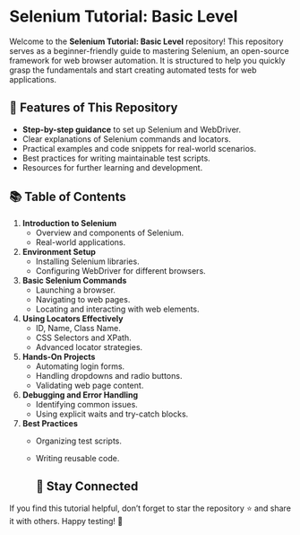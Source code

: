 # Selenium Tutorial: Basic Level
Welcome to the **Selenium Tutorial: Basic Level** repository! This repository serves as a beginner-friendly guide to mastering Selenium, an open-source framework for web browser automation. 
It is structured to help you quickly grasp the fundamentals and start creating automated tests for web applications.

## 🚀 Features of This Repository
- **Step-by-step guidance** to set up Selenium and WebDriver.
- Clear explanations of Selenium commands and locators.
- Practical examples and code snippets for real-world scenarios.
- Best practices for writing maintainable test scripts.
- Resources for further learning and development.

## 📚 Table of Contents
1. **Introduction to Selenium**
   - Overview and components of Selenium.
   - Real-world applications.
2. **Environment Setup**
   - Installing Selenium libraries.
   - Configuring WebDriver for different browsers.
3. **Basic Selenium Commands**
   - Launching a browser.
   - Navigating to web pages.
   - Locating and interacting with web elements.
4. **Using Locators Effectively**
   - ID, Name, Class Name.
   - CSS Selectors and XPath.
   - Advanced locator strategies.
5. **Hands-On Projects**
   - Automating login forms.
   - Handling dropdowns and radio buttons.
   - Validating web page content.
6. **Debugging and Error Handling**
   - Identifying common issues.
   - Using explicit waits and try-catch blocks.
7. **Best Practices**
   - Organizing test scripts.
   - Writing reusable code.
  
     ## 📢 Stay Connected
If you find this tutorial helpful, don’t forget to star the repository ⭐ and share it with others. Happy testing! 🚀
